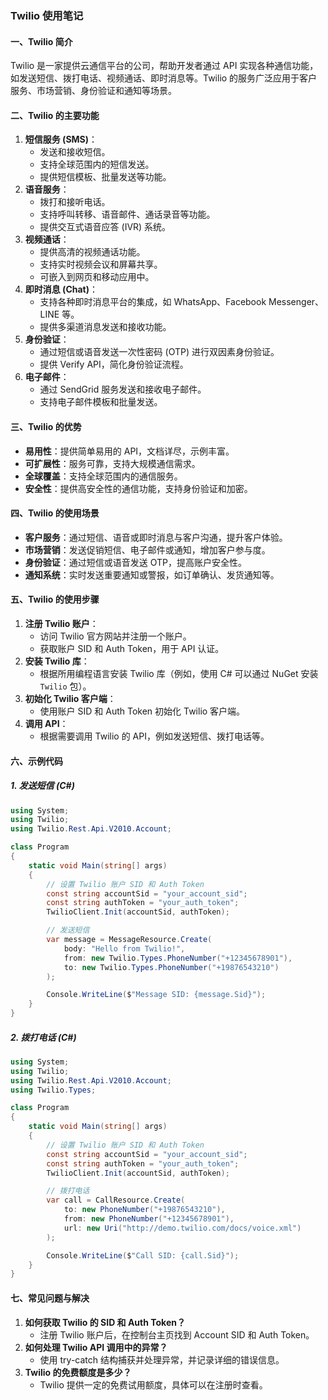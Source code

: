### Twilio 使用笔记

#### 一、Twilio 简介

Twilio 是一家提供云通信平台的公司，帮助开发者通过 API 实现各种通信功能，如发送短信、拨打电话、视频通话、即时消息等。Twilio 的服务广泛应用于客户服务、市场营销、身份验证和通知等场景。

#### 二、Twilio 的主要功能

1. **短信服务 (SMS)**：
   - 发送和接收短信。
   - 支持全球范围内的短信发送。
   - 提供短信模板、批量发送等功能。
2. **语音服务**：
   - 拨打和接听电话。
   - 支持呼叫转移、语音邮件、通话录音等功能。
   - 提供交互式语音应答 (IVR) 系统。
3. **视频通话**：
   - 提供高清的视频通话功能。
   - 支持实时视频会议和屏幕共享。
   - 可嵌入到网页和移动应用中。
4. **即时消息 (Chat)**：
   - 支持各种即时消息平台的集成，如 WhatsApp、Facebook Messenger、LINE 等。
   - 提供多渠道消息发送和接收功能。
5. **身份验证**：
   - 通过短信或语音发送一次性密码 (OTP) 进行双因素身份验证。
   - 提供 Verify API，简化身份验证流程。
6. **电子邮件**：
   - 通过 SendGrid 服务发送和接收电子邮件。
   - 支持电子邮件模板和批量发送。

#### 三、Twilio 的优势

- **易用性**：提供简单易用的 API，文档详尽，示例丰富。
- **可扩展性**：服务可靠，支持大规模通信需求。
- **全球覆盖**：支持全球范围内的通信服务。
- **安全性**：提供高安全性的通信功能，支持身份验证和加密。

#### 四、Twilio 的使用场景

- **客户服务**：通过短信、语音或即时消息与客户沟通，提升客户体验。
- **市场营销**：发送促销短信、电子邮件或通知，增加客户参与度。
- **身份验证**：通过短信或语音发送 OTP，提高账户安全性。
- **通知系统**：实时发送重要通知或警报，如订单确认、发货通知等。

#### 五、Twilio 的使用步骤

1. **注册 Twilio 账户**：
   - 访问 Twilio 官方网站并注册一个账户。
   - 获取账户 SID 和 Auth Token，用于 API 认证。
2. **安装 Twilio 库**：
   - 根据所用编程语言安装 Twilio 库（例如，使用 C# 可以通过 NuGet 安装 `Twilio` 包）。
3. **初始化 Twilio 客户端**：
   - 使用账户 SID 和 Auth Token 初始化 Twilio 客户端。
4. **调用 API**：
   - 根据需要调用 Twilio 的 API，例如发送短信、拨打电话等。

#### 六、示例代码

##### 1. 发送短信 (C#)

```c#
using System;
using Twilio;
using Twilio.Rest.Api.V2010.Account;

class Program
{
    static void Main(string[] args)
    {
        // 设置 Twilio 账户 SID 和 Auth Token
        const string accountSid = "your_account_sid";
        const string authToken = "your_auth_token";
        TwilioClient.Init(accountSid, authToken);

        // 发送短信
        var message = MessageResource.Create(
            body: "Hello from Twilio!",
            from: new Twilio.Types.PhoneNumber("+12345678901"),
            to: new Twilio.Types.PhoneNumber("+19876543210")
        );

        Console.WriteLine($"Message SID: {message.Sid}");
    }
}
```

##### 2. 拨打电话 (C#)

```c#
using System;
using Twilio;
using Twilio.Rest.Api.V2010.Account;
using Twilio.Types;

class Program
{
    static void Main(string[] args)
    {
        // 设置 Twilio 账户 SID 和 Auth Token
        const string accountSid = "your_account_sid";
        const string authToken = "your_auth_token";
        TwilioClient.Init(accountSid, authToken);

        // 拨打电话
        var call = CallResource.Create(
            to: new PhoneNumber("+19876543210"),
            from: new PhoneNumber("+12345678901"),
            url: new Uri("http://demo.twilio.com/docs/voice.xml")
        );

        Console.WriteLine($"Call SID: {call.Sid}");
    }
}
```

#### 七、常见问题与解决

1. **如何获取 Twilio 的 SID 和 Auth Token？**
   - 注册 Twilio 账户后，在控制台主页找到 Account SID 和 Auth Token。
2. **如何处理 Twilio API 调用中的异常？**
   - 使用 try-catch 结构捕获并处理异常，并记录详细的错误信息。
3. **Twilio 的免费额度是多少？**
   - Twilio 提供一定的免费试用额度，具体可以在注册时查看。